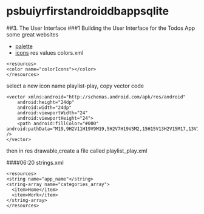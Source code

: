 # psbuiyrfirstandroiddbappsqlite
##3. The User Interface
###1 Building the User Interface for the Todos App
some great websites
- [palette](http://materialpalette.com)
- [icons](http://materialdesignicons.com)
res values colors.xml
```
<resources>
<color name="colorIcons"></color>
</resources>
```

select a new icon name playlist-play, copy vector code
```
<vector xmlns:android="http://schemas.android.com/apk/res/android"
    android:height="24dp"
    android:width="24dp"
    android:viewportWidth="24"
    android:viewportHeight="24">
    <path android:fillColor="#000" android:pathData="M19,9H2V11H19V9M19,5H2V7H19V5M2,15H15V13H2V15M17,13V19L22,16L17,13Z" />
</vector>
```
then in res drawable,create a file called playlist_play.xml


####06:20
strings.xml
```
<resources>
<string name="app_name"</string>
<string-array name="categories_array">
  <item>Home</item>
  <item>Work</item>
</string-array>
</resources>
```
